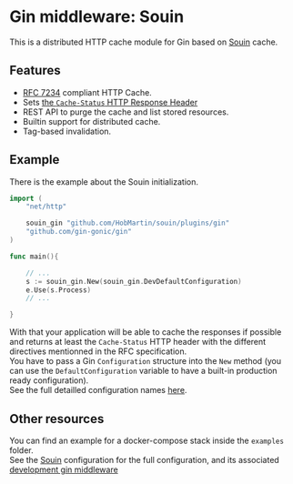 Gin middleware: Souin
================================

This is a distributed HTTP cache module for Gin based on [Souin](https://github.com/HobMartin/souin) cache.  

## Features

 * [RFC 7234](https://httpwg.org/specs/rfc7234.html) compliant HTTP Cache.
 * Sets [the `Cache-Status` HTTP Response Header](https://httpwg.org/http-extensions/draft-ietf-httpbis-cache-header.html)
 * REST API to purge the cache and list stored resources.
 * Builtin support for distributed cache.
 * Tag-based invalidation.


## Example
There is the example about the Souin initialization.
```go
import (
	"net/http"

	souin_gin "github.com/HobMartin/souin/plugins/gin"
	"github.com/gin-gonic/gin"
)

func main(){

    // ...
	s := souin_gin.New(souin_gin.DevDefaultConfiguration)
	e.Use(s.Process)
    // ...

}
```
With that your application will be able to cache the responses if possible and returns at least the `Cache-Status` HTTP header with the different directives mentionned in the RFC specification.  
You have to pass a Gin `Configuration` structure into the `New` method (you can use the `DefaultConfiguration` variable to have a built-in production ready configuration).  
See the full detailled configuration names [here](https://github.com/HobMartin/souin#optional-configuration).

Other resources
---------------
You can find an example for a docker-compose stack inside the `examples` folder.  
See the [Souin](https://github.com/HobMartin/souin) configuration for the full configuration, and its associated [development gin middleware](https://github.com/HobMartin/souin/blob/master/plugins/gin)  
